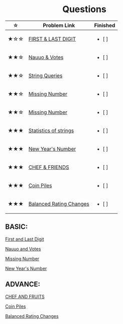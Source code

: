 














<h1 align = "center">Questions</h1>

| ☆   | Problem Link                                                                                                                                                                              | Finished                  |
| --- | ----------------------------------------------------------------------------------------------------------------------------------------------------------------------------------------- | ------------------------- |
| ★☆☆ | [FIRST & LAST DIGIT](https://www.codechef.com/problems/FLOW004)                        | <ul> <li> [ ] </li> </ul> |
| ★★☆ | [Nauuo & Votes](https://codeforces.com/contest/1173/problem/A)                          | <ul> <li> [ ] </li> </ul> |
| ★★☆ | [String Queries](https://www.hackerearth.com/practice/algorithms/string-algorithm/basics-of-string-manipulation/practice-problems/algorithm/string-queries-1/)                            | <ul> <li> [ ] </li> </ul> |
| ★★☆ | [Missing Number](https://cses.fi/problemset/task/1083f) | <ul> <li> [ ] </li> </ul> |
| ★★☆ | [Missing Number](https://codeforces.com/contest/1475/problem/B)                               | <ul> <li> [ ] </li> </ul> |
| ★★★ | [Statistics of strings](https://www.hackerearth.com/practice/algorithms/string-algorithm/z-algorithm/practice-problems/algorithm/statistics-of-strings-3bec3843/)                         | <ul> <li> [ ] </li> </ul> |
| ★★★ | [New Year's Number](https://codeforces.com/contest/1475/problem/B)                                            | <ul> <li> [ ] </li> </ul> |
| ★★★ | [CHEF & FRIENDS](https://www.codechef.com/problems/FRUITS)                         | <ul> <li> [ ] </li> </ul> |
| ★★★ | [Coin Piles](https://cses.fi/problemset/task/1754)                         | <ul> <li> [ ] </li> </ul> |
| ★★★ | [Balanced Rating Changes](https://codeforces.com/problemset/problem/1237/A)                         | <ul> <li> [ ] </li> </ul> |




<h2 align = "left">BASIC:</h3>

<a href="https://www.codechef.com/problems/FLOW004" target="blank">First and Last Digit</a>

<a href="https://codeforces.com/contest/1173/problem/A" target="blank">Nauuo and Votes</a>

<a href="https://cses.fi/problemset/task/1083f" target="blank">Missing Number</a>

<a href="https://codeforces.com/contest/1475/problem/B" target="blank">New Year's Number</a>



<h2 align = "left">ADVANCE:</h3>

<a href="https://www.codechef.com/problems/FRUITS" target="blank">CHEF AND FRUITS</a>

<a href="https://cses.fi/problemset/task/1754" target="blank">Coin Piles</a>

<a href="https://codeforces.com/problemset/problem/1237/A" target="blank">Balanced Rating Changes</a>
